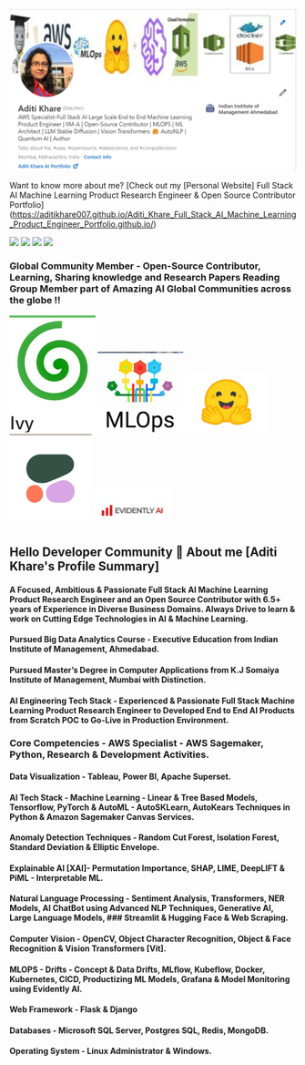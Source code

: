 

<a href="https://aditikhare007.github.io/Aditi_Khare_Full_Stack_AI_Machine_Learning_Product_Engineer_Portfolio.github.io/" target="_blank"><img src="https://raw.githubusercontent.com/aditikhare007/aditikhare007/main/aditi_final_gihub_portfolio_repo_image.png" /></a>


Want to know more about me? [Check out my [Personal Website] Full Stack AI Machine Learning Product Research Engineer & Open Source Contributor Portfolio] (https://aditikhare007.github.io/Aditi_Khare_Full_Stack_AI_Machine_Learning_Product_Engineer_Portfolio.github.io/)

[<img src="https://img.shields.io/badge/LinkedIn-0077B5?style=for-the-badge&logo=linkedin&logoColor=white">](<https://www.linkedin.com/in/aditi-khare-5840977b/>)
[<img src="https://img.shields.io/badge/Twitter-1DA1F2?style=for-the-badge&logo=twitter&logoColor=white">](<https://twitter.com/AditiKh32506701/>)
[<img src="https://img.shields.io/badge/Gmail-D14836?style=for-the-badge&logo=gmail&logoColor=white">](<aditikhare007@gmail.com>)
[<img src="https://img.shields.io/badge/Medium-12100E?style=for-the-badge&logo=medium&logoColor=white">](<https://medium.com/@aditikhare007>)

### Global Community Member - Open-Source Contributor, Learning, Sharing knowledge and Research Papers Reading Group Member part of Amazing AI Global Communities across the globe !! 

<a href="https://lets-unify.ai/" target="_blank"><img src="https://raw.githubusercontent.com/aditikhare007/aditikhare007/main/Ivy_Image.png" /></a>
<a href="https://www.linkedin.com/company/mlops-learners/" target="_blank"><img src="https://raw.githubusercontent.com/aditikhare007/aditikhare007/main/MLOPS.png" /></a>
<a href="https://www.linkedin.com/company/huggingface/mycompany/" target="_blank"><img src="https://raw.githubusercontent.com/aditikhare007/aditikhare007/main/Hugging_Face.png" /></a>
<a href="https://www.linkedin.com/company/cohere-ai/mycompany/" target="_blank"><img src="https://raw.githubusercontent.com/aditikhare007/aditikhare007/main/Cohere.png" /></a>
<a href="https://www.linkedin.com/company/evidently-ai/" target="_blank"><img src="https://raw.githubusercontent.com/aditikhare007/aditikhare007/main/Evidently_AI.png" /></a>

## Hello Developer Community 👋 About me [Aditi Khare's Profile Summary] 

#### A Focused, Ambitious & Passionate Full Stack AI Machine Learning Product Research Engineer and an Open Source Contributor with 6.5+ years of Experience in Diverse Business Domains. Always Drive to learn & work on Cutting Edge Technologies in AI & Machine Learning.
#### Pursued Big Data Analytics Course - Executive Education from Indian Institute of Management, Ahmedabad.
#### Pursued Master’s Degree in Computer Applications from K.J Somaiya Institute of Management, Mumbai with Distinction.
#### AI Engineering Tech Stack - Experienced & Passionate Full Stack Machine Learning Product Research Engineer to Developed End to End AI Products from Scratch POC to Go-Live in Production Environment.
### Core Competencies - AWS Specialist - AWS Sagemaker, Python, Research & Development Activities.
#### Data Visualization - Tableau, Power BI, Apache Superset.
#### AI Tech Stack - Machine Learning - Linear & Tree Based Models, Tensorflow, PyTorch & AutoML - AutoSKLearn, AutoKears Techniques in Python & Amazon Sagemaker Canvas Services.
#### Anomaly Detection Techniques - Random Cut Forest, Isolation Forest, Standard Deviation & Elliptic Envelope.
#### Explainable AI [XAI]- Permutation Importance, SHAP, LIME, DeepLIFT & PiML - Interpretable ML.
#### Natural Language Processing - Sentiment Analysis, Transformers, NER Models, AI ChatBot using Advanced NLP Techniques, Generative AI, Large Language Models, ### Streamlit & Hugging Face & Web Scraping.
#### Computer Vision - OpenCV, Object Character Recognition, Object & Face Recognition & Vision Transformers [Vit].
#### MLOPS - Drifts - Concept & Data Drifts, MLflow, Kubeflow, Docker, Kubernetes, CICD, Productizing ML Models, Grafana & Model Monitoring using Evidently AI.
#### Web Framework - Flask & Django
#### Databases - Microsoft SQL Server, Postgres SQL, Redis, MongoDB.
#### Operating System - Linux Administrator & Windows.








